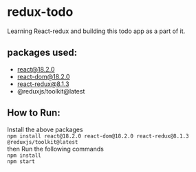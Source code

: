# redux-todo
Learning React-redux and building this todo app as a part of it.
## packages used:
- react@18.2.0
- react-dom@18.2.0
- react-redux@8.1.3
- @reduxjs/toolkit@latest
## How to Run:
Install the above packages <br>
``` npm install react@18.2.0 react-dom@18.2.0 react-redux@8.1.3 @reduxjs/toolkit@latest ``` <br>
then Run the following commands <br>
``` npm install ``` <br>
``` npm start ```
